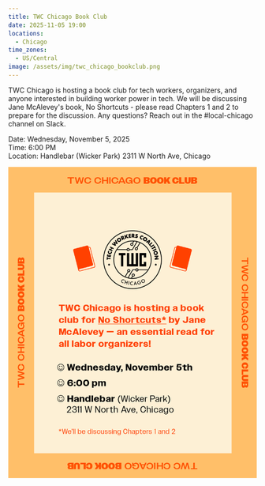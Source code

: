 ```yaml
---
title: TWC Chicago Book Club
date: 2025-11-05 19:00
locations:
  - Chicago
time_zones:
  - US/Central
image: /assets/img/twc_chicago_bookclub.png
---
```

TWC Chicago is hosting a book club for tech workers, organizers, and anyone interested in building worker power in tech. We will be discussing Jane McAlevey's book, No Shortcuts - please read Chapters 1 and 2 to prepare for the discussion. Any questions? Reach out in the #local-chicago channel on Slack.

Date: Wednesday, November 5, 2025\
Time: 6:00 PM\
Location: Handlebar (Wicker Park) 2311 W North Ave, Chicago

![](/assets/img/twc_chicago_bookclub.png)
